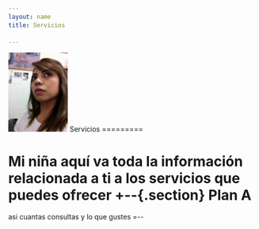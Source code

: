 ```yaml
---
layout: name
title: Servicios

---
```



<img class='inset right' src='/img/areli1.jpg' title='Lic. Areli Tamayo' width='120px' />
Servicios
=========

Mi niña aquí va toda la información relacionada a ti a los servicios que puedes ofrecer 
+--{.section}
Plan A 
=======
asi cuantas consultas y lo que gustes 
=--
